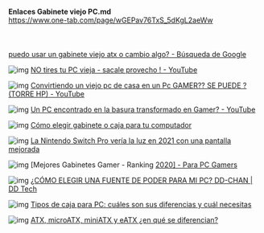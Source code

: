 **Enlaces Gabinete viejo PC.md**  
https://www.one-tab.com/page/wGEPav76TxS_5dKgL2aeWw
  \
  \
  \
  \
[puedo usar un gabinete viejo atx o cambio algo? - Búsqueda de Google](https://www.google.com/search?q=puedo+usar+un+gabinete+viejo+atx+o+cambio+algo?&sxsrf=ALeKk026PAsnhuEntc1pZ8ZXUiLQywj8RA:1598449418384&tbm=isch&source=iu&ictx=1&fir=m563XKhZDgCLmM%2Cve0Amm6yQaOTZM%2C_&vet=1&usg=AI4_-kRRtOIumjQm7a7BvDn6mUGvlC0o5A&sa=X&ved=2ahUKEwils5iOgLnrAhX2D7kGHRxVDEMQ9QEwEnoECAUQCw#imgrc=qJD0xfnVp8sDSM)

![img](https://www.google.com/s2/favicons?domain=www.youtube.com) [NO tires tu PC vieja - sacale provecho ! - YouTube](https://www.youtube.com/watch?reload=9&v=l8ManW9WeKs)

![img](https://www.google.com/s2/favicons?domain=www.youtube.com) [Convirtiendo un viejo pc de casa en un Pc GAMER?? SE PUEDE ? (TORRE HP) - YouTube](https://www.youtube.com/watch?v=yxKHYZCOO0M)

![img](https://www.google.com/s2/favicons?domain=www.youtube.com) [Un PC encontrado en la basura transformado en Gamer? - YouTube](https://www.youtube.com/watch?v=XA9R1p8wY3g)

![img](https://www.google.com/s2/favicons?domain=hipertextual.com) [Cómo elegir gabinete o caja para tu computador](https://hipertextual.com/archivo/2013/12/elegir-gabinete-caja-computador/)

![img](https://www.google.com/s2/favicons?domain=hipertextual.com) [La Nintendo Switch Pro vería la luz en 2021 con una pantalla mejorada](https://hipertextual.com/2020/08/nintendo-switch-pro-2021)

![img](https://www.google.com/s2/favicons?domain=www.parapcgamers.com) [Mejores Gabinetes Gamer - Ranking [2020\] - Para PC Gamers](https://www.parapcgamers.com/mejores-gabinetes-gamer-ranking/)

![img](https://www.google.com/s2/favicons?domain=ddtech.mx) [¿CÓMO ELEGIR UNA FUENTE DE PODER PARA MI PC? DD-CHAN | DD Tech](https://ddtech.mx/blog/noticia/como-elegir-una-fuente-de-poder-para-mi-pc-dd-chan)

![img](https://www.google.com/s2/favicons?domain=hardzone.es) [Tipos de caja para PC: cuáles son sus diferencias y cuál necesitas](https://hardzone.es/2018/03/24/formatos-tipos-cajas-pc-torre/)

![img](https://www.google.com/s2/favicons?domain=www.adslzone.net) [ATX, microATX, miniATX y eATX ¿en qué se diferencian?](https://www.adslzone.net/2018/01/21/eatx-atx-matx-uatx/)

 
